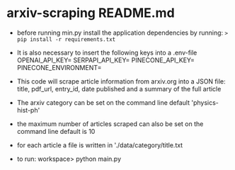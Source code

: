 # arxiv-scraping README.md


* before running min.py install the application dependencies by running:
```> pip install -r requirements.txt``` 

* It is also necessary to insert the following keys into a .env-file
OPENAI_API_KEY=
SERPAPI_API_KEY=
PINECONE_API_KEY=
PINECONE_ENVIRONMENT=


* This code will scrape article information from arxiv.org into a JSON file:
  title, pdf_url, entry_id, date published and a summary of the full article

* The arxiv category can be set on the command line
  default 'physics-hist-ph' 

* the maximum number of articles scraped can also be set on the command line
  default is 10

* for each article a file is written in './data/category/title.txt



* to run:
workspace> python main.py
